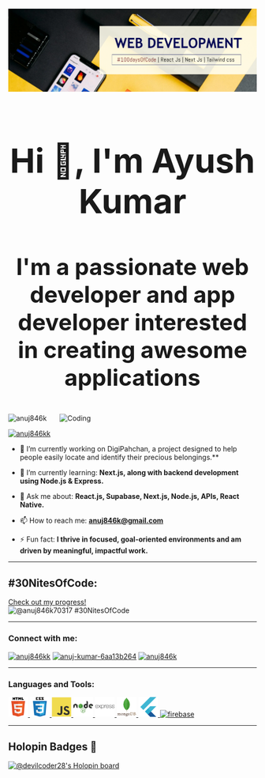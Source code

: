 ![Header](./headerX.png)

<h1 align="center" style="font-size: 68px;">Hi 👋, I'm Ayush Kumar</h1>
<h3 align="center" style="font-size: 46px;">I'm a passionate web developer and app developer interested in creating awesome applications</h3>

<img alt="Coding" align="right" width="400" src="./coding.gif"/>

<p align="left">
  <img src="https://komarev.com/ghpvc/?username=anuj846k&label=Profile%20views&color=0e75b6&style=flat" alt="anuj846k" />
</p>

<p align="left">
  <a href="https://twitter.com/anuj846kk" target="blank">
    <img src="https://img.shields.io/twitter/follow/anuj846kk?logo=twitter&style=for-the-badge" alt="anuj846kk" />
  </a>
</p>

- 🔭 I’m currently working on DigiPahchan, a project designed to help people easily locate and identify their precious belongings.**

- 🌱 I’m currently learning: **Next.js, along with backend development using Node.js & Express.**

- 💬 Ask me about: **React.js, Supabase, Next.js, Node.js, APIs, React Native.**

- 📫 How to reach me: **anuj846k@gmail.com**

- ⚡ Fun fact: **I thrive in focused, goal-oriented environments and am driven by meaningful, impactful work.**

---

## #30NitesOfCode:
[Check out my progress!](https://www.codedex.io/@anuj846k70317/30-nites-of-code)  
![@anuj846k70317 #30NitesOfCode](https://www.codedex.io/api/petStatus?user=anuj846k70317)

---

<h3 align="left">Connect with me:</h3>
<p align="left">
<a href="https://twitter.com/anuj846kk" target="blank"><img align="center" src="https://raw.githubusercontent.com/rahuldkjain/github-profile-readme-generator/master/src/images/icons/Social/twitter.svg" alt="anuj846kk" height="30" width="40" /></a>
<a href="https://linkedin.com/in/anuj-kumar-6aa13b264" target="blank"><img align="center" src="https://raw.githubusercontent.com/rahuldkjain/github-profile-readme-generator/master/src/images/icons/Social/linked-in-alt.svg" alt="anuj-kumar-6aa13b264" height="30" width="40" /></a>
<a href="https://instagram.com/anuj846k" target="blank"><img align="center" src="https://raw.githubusercontent.com/rahuldkjain/github-profile-readme-generator/master/src/images/icons/Social/instagram.svg" alt="anuj846k" height="30" width="40" /></a>
</p>

---

<h3 align="left">Languages and Tools:</h3>
<p align="left"> 
  <a href="https://www.w3.org/html/" target="_blank" rel="noreferrer"> 
    <img src="https://raw.githubusercontent.com/devicons/devicon/master/icons/html5/html5-original-wordmark.svg" alt="html5" width="40" height="40"/> 
  </a> 
  <a href="https://www.w3.org/Style/CSS/" target="_blank" rel="noreferrer"> 
    <img src="https://raw.githubusercontent.com/devicons/devicon/master/icons/css3/css3-original-wordmark.svg" alt="css3" width="40" height="40"/> 
  </a> 
  <a href="https://developer.mozilla.org/en-US/docs/Web/JavaScript" target="_blank" rel="noreferrer"> 
    <img src="https://raw.githubusercontent.com/devicons/devicon/master/icons/javascript/javascript-original.svg" alt="javascript" width="40" height="40"/> 
  </a> 
  <a href="https://nodejs.org" target="_blank" rel="noreferrer"> 
    <img src="https://raw.githubusercontent.com/devicons/devicon/master/icons/nodejs/nodejs-original-wordmark.svg" alt="nodejs" width="40" height="40"/> 
  </a> 
  <a href="https://expressjs.com" target="_blank" rel="noreferrer"> 
    <img src="https://raw.githubusercontent.com/devicons/devicon/master/icons/express/express-original-wordmark.svg" alt="express" width="40" height="40"/> 
  </a> 
  <a href="https://www.mongodb.com/" target="_blank" rel="noreferrer"> 
    <img src="https://raw.githubusercontent.com/devicons/devicon/master/icons/mongodb/mongodb-original-wordmark.svg" alt="mongodb" width="40" height="40"/> 
  </a> 
  <a href="https://flutter.dev" target="_blank" rel="noreferrer"> 
    <img src="https://raw.githubusercontent.com/devicons/devicon/master/icons/flutter/flutter-original.svg" alt="flutter" width="40" height="40"/> 
  </a> 
  <a href="https://firebase.google.com/" target="_blank" rel="noreferrer"> 
    <img src="https://www.vectorlogo.zone/logos/firebase/firebase-icon.svg" alt="firebase" width="40" height="40"/> 
  </a> 
</p>

---
## Holopin Badges 👀  

[![@devilcoder28's Holopin board](https://holopin.me/devilcoder28)](https://holopin.io/@devilcoder28)

